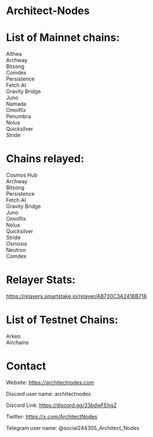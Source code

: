# Architect-Nodes

# List of Mainnet chains:  
Althea  
Archway  
Bitsong  
Comdex  
Persistence  
Fetch AI  
Gravity Bridge  
Juno  
Namada  
Omniflix  
Penumbra  
Nolus  
Quicksilver  
Stride  

# Chains relayed:  
Cosmos Hub  
Archway  
Bitsong  
Persistence  
Fetch AI  
Gravity Bridge  
Juno  
Omniflix  
Nolus  
Quicksilver  
Stride  
Osmosis  
Neutron  
Comdex  

# Relayer Stats:  
https://relayers.smartstake.io/relayer/AB730C3A241BB718

# List of Testnet Chains:  
Arkeo  
Airchains  

# Contact
Website: https://architectnodes.com

Discord user name: architectnodes

Discord Link: https://discord.gg/33bdwFEhgZ

Twitter: https://x.com/ArchitectNodes

Telegram user name: @social244305_Architect_Nodes
